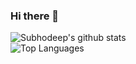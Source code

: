 ### Hi there 👋

![Subhodeep's github stats](https://github-readme-stats.vercel.app/api?username=H4CK3RD33P&show_icons=true&theme=merko)\
![Top Languages](https://github-readme-stats.vercel.app/api/top-langs/?username=H4CK3RD33P&theme=tokyonight&layout=compact)
<!--
**H4CK3RD33P/H4CK3RD33P** is a ✨ _special_ ✨ repository because its `README.md` (this file) appears on your GitHub profile.

Here are some ideas to get you started:

- 🔭 I’m currently working on ...
- 🌱 I’m currently learning ...
- 👯 I’m looking to collaborate on ...
- 🤔 I’m looking for help with ...
- 💬 Ask me about ...
- 📫 How to reach me: ...
- 😄 Pronouns: ...
- ⚡ Fun fact: ...
-->
